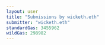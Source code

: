 ```yaml
---
layout: user
title: "Submissions by wicketh.eth"
submitter: "wicketh.eth"
standardGas: 3455962
wildGas: 298982
---
```

